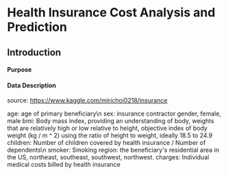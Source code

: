 # Health Insurance Cost Analysis and Prediction

## Introduction

#### Purpose

#### Data Description
source: https://www.kaggle.com/mirichoi0218/insurance

age: age of primary beneficiary\n
sex: insurance contractor gender, female, male
bmi: Body mass index, providing an understanding of body, weights that are relatively high or low relative to height, objective index of body weight (kg / m      ^ 2) using the ratio of height to weight, ideally 18.5 to 24.9
children: Number of children covered by health insurance / Number of dependents\n
smoker: Smoking
region: the beneficiary's residential area in the US, northeast, southeast, southwest, northwest.
charges: Individual medical costs billed by health insurance
